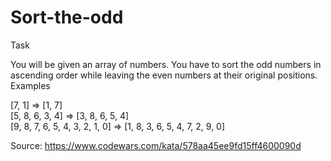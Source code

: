 # Sort-the-odd

Task

You will be given an array of numbers. You have to sort the odd numbers in ascending order while leaving the even numbers at their original positions.
Examples

[7, 1]  =>  [1, 7]  
[5, 8, 6, 3, 4]  =>  [3, 8, 6, 5, 4]  
[9, 8, 7, 6, 5, 4, 3, 2, 1, 0]  =>  [1, 8, 3, 6, 5, 4, 7, 2, 9, 0]  

Source: https://www.codewars.com/kata/578aa45ee9fd15ff4600090d
